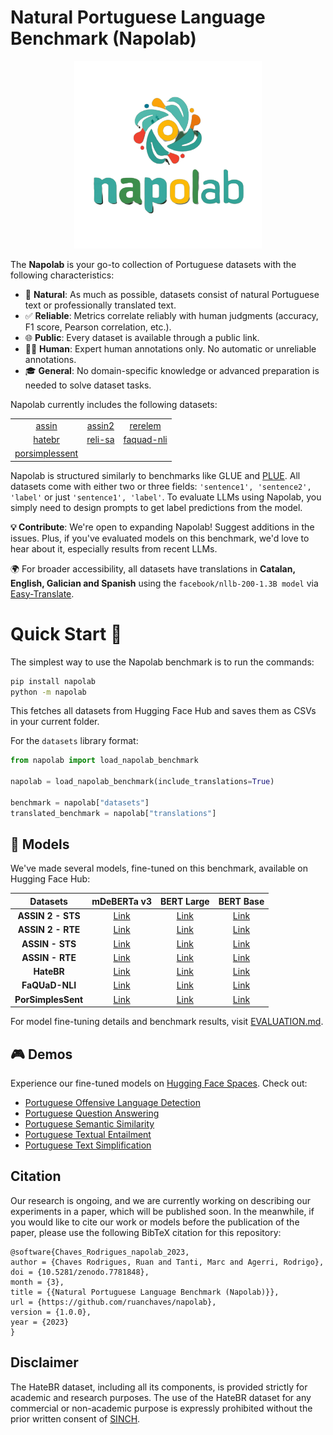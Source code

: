 # Natural Portuguese Language Benchmark (Napolab)

<p align="center">
  <img width="300" height="300" src="https://raw.githubusercontent.com/ruanchaves/napolab/main/images/ideogram_ai_logo.png">
</p>

The **Napolab** is your go-to collection of Portuguese datasets with the following characteristics:

* 🌿 **Natural**: As much as possible, datasets consist of natural Portuguese text or professionally translated text.
* ✅ **Reliable**: Metrics correlate reliably with human judgments (accuracy, F1 score, Pearson correlation, etc.).
* 🌐 **Public**: Every dataset is available through a public link.
* 👩‍🔧 **Human**: Expert human annotations only. No automatic or unreliable annotations.
* 🎓 **General**: No domain-specific knowledge or advanced preparation is needed to solve dataset tasks.

Napolab currently includes the following datasets:

| | | |
| :---: |  :---:  |  :---: |
|[assin](https://huggingface.co/datasets/assin) | [assin2](https://huggingface.co/datasets/assin2) | [rerelem](https://huggingface.co/datasets/ruanchaves/rerelem)|
|[hatebr](https://huggingface.co/datasets/ruanchaves/hatebr)| [reli-sa](https://huggingface.co/datasets/ruanchaves/reli-sa) | [faquad-nli](https://huggingface.co/datasets/ruanchaves/faquad-nli) |
|[porsimplessent](https://huggingface.co/datasets/ruanchaves/porsimplessent) | | |


Napolab is structured similarly to benchmarks like GLUE and [PLUE](https://github.com/ju-resplande/PLUE). All datasets come with either two or three fields: `'sentence1', 'sentence2', 'label'` or just `'sentence1', 'label'`. To evaluate LLMs using Napolab, you simply need to design prompts to get label predictions from the model.

**💡 Contribute**: We're open to expanding Napolab! Suggest additions in the issues. Plus, if you've evaluated models on this benchmark, we'd love to hear about it, especially results from recent LLMs.

🌍 For broader accessibility, all datasets have translations in **Catalan, English, Galician and Spanish** using the `facebook/nllb-200-1.3B model` via [Easy-Translate](https://github.com/ikergarcia1996/Easy-Translate).

# Quick Start 🚀

The simplest way to use the Napolab benchmark is to run the commands:

```bash
pip install napolab
python -m napolab
```

This fetches all datasets from Hugging Face Hub and saves them as CSVs in your current folder.

For the `datasets` library format:

```python
from napolab import load_napolab_benchmark

napolab = load_napolab_benchmark(include_translations=True)

benchmark = napolab["datasets"]
translated_benchmark = napolab["translations"]
```

## 🤖 Models

We've made several models, fine-tuned on this benchmark, available on Hugging Face Hub:

| Datasets                     | mDeBERTa v3                                                                                                    | BERT Large                                                                                                    | BERT Base                                                                                                     |
|:----------------------------:|:--------------------------------------------------------------------------------------------------------------:|:-------------------------------------------------------------------------------------------------------------:|:--------------------------------------------------------------------------------------------------------------:|
| **ASSIN 2 - STS**            | [Link](https://huggingface.co/ruanchaves/mdeberta-v3-base-assin2-similarity)                                   | [Link](https://huggingface.co/ruanchaves/bert-large-portuguese-cased-assin2-similarity)                       | [Link](https://huggingface.co/ruanchaves/bert-base-portuguese-cased-assin2-similarity)                       |
| **ASSIN 2 - RTE**            | [Link](https://huggingface.co/ruanchaves/mdeberta-v3-base-assin2-entailment)                                  | [Link](https://huggingface.co/ruanchaves/bert-large-portuguese-cased-assin2-entailment)                       | [Link](https://huggingface.co/ruanchaves/bert-base-portuguese-cased-assin2-entailment)                       |
| **ASSIN - STS**              | [Link](https://huggingface.co/ruanchaves/mdeberta-v3-base-assin-similarity)                                   | [Link](https://huggingface.co/ruanchaves/bert-large-portuguese-cased-assin-similarity)                        | [Link](https://huggingface.co/ruanchaves/bert-base-portuguese-cased-assin-similarity)                        |
| **ASSIN - RTE**              | [Link](https://huggingface.co/ruanchaves/mdeberta-v3-base-assin-entailment)                                   | [Link](https://huggingface.co/ruanchaves/bert-large-portuguese-cased-assin-entailment)                        | [Link](https://huggingface.co/ruanchaves/bert-base-portuguese-cased-assin-entailment)                        |
| **HateBR**                   | [Link](https://huggingface.co/ruanchaves/mdeberta-v3-base-hatebr)                                             | [Link](https://huggingface.co/ruanchaves/bert-large-portuguese-cased-hatebr)                                 | [Link](https://huggingface.co/ruanchaves/bert-base-portuguese-cased-hatebr)                                  |
| **FaQUaD-NLI**               | [Link](https://huggingface.co/ruanchaves/mdeberta-v3-base-faquad-nli)                                         | [Link](https://huggingface.co/ruanchaves/bert-large-portuguese-cased-faquad-nli)                             | [Link](https://huggingface.co/ruanchaves/bert-base-portuguese-cased-faquad-nli)                              |
| **PorSimplesSent**           | [Link](https://huggingface.co/ruanchaves/mdeberta-v3-base-porsimplessent)                                     | [Link](https://huggingface.co/ruanchaves/bert-large-portuguese-cased-porsimplessent)                         | [Link](https://huggingface.co/ruanchaves/bert-base-portuguese-cased-porsimplessent)                          |


For model fine-tuning details and benchmark results, visit [EVALUATION.md](EVALUATION.md). 

## 🎮 Demos

Experience our fine-tuned models on [Hugging Face Spaces](https://huggingface.co/ruanchaves). Check out:

* [Portuguese Offensive Language Detection](https://ruanchaves-portuguese-offensive-language-de-d4d0507.hf.space)
* [Portuguese Question Answering](https://ruanchaves-portuguese-question-answering.hf.space)
* [Portuguese Semantic Similarity](https://ruanchaves-portuguese-semantic-similarity.hf.space)
* [Portuguese Textual Entailment](https://ruanchaves-portuguese-textual-entailment.hf.space)
* [Portuguese Text Simplification](https://ruanchaves-portuguese-text-simplification.hf.space)

## Citation

Our research is ongoing, and we are currently working on describing our experiments in a paper, which will be published soon. In the meanwhile, if you would like to cite our work or models before the publication of the paper, please use the following BibTeX citation for this repository: 

```
@software{Chaves_Rodrigues_napolab_2023,
author = {Chaves Rodrigues, Ruan and Tanti, Marc and Agerri, Rodrigo},
doi = {10.5281/zenodo.7781848},
month = {3},
title = {{Natural Portuguese Language Benchmark (Napolab)}},
url = {https://github.com/ruanchaves/napolab},
version = {1.0.0},
year = {2023}
}
```

## Disclaimer

The HateBR dataset, including all its components, is provided strictly for academic and research purposes. The use of the HateBR dataset for any commercial or non-academic purpose is expressly prohibited without the prior written consent of [SINCH](https://www.sinch.com/).